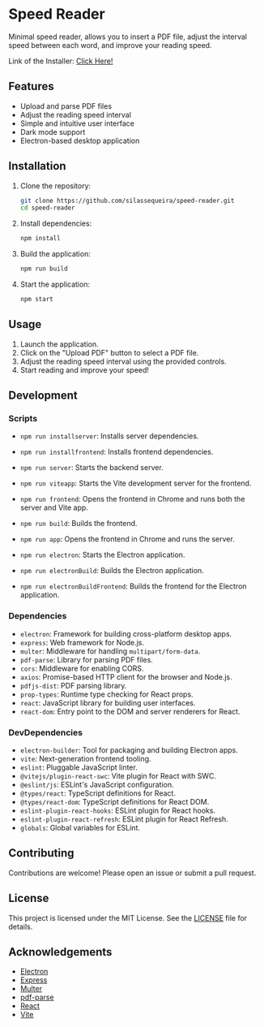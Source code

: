 # Speed Reader

Minimal speed reader, allows you to insert a PDF file, adjust the interval speed between each word, and improve your reading speed.

Link of the Installer: [Click Here!](https://drive.google.com/file/d/12-F0wheyQfAC_4Yj0op3nFSVMXT0HjYc/view?usp=sharing)

## Features

- Upload and parse PDF files
- Adjust the reading speed interval
- Simple and intuitive user interface
- Dark mode support
- Electron-based desktop application

## Installation

1. Clone the repository:

   ```sh
   git clone https://github.com/silassequeira/speed-reader.git
   cd speed-reader
   ```

2. Install dependencies:

   ```sh
   npm install
   ```

3. Build the application:

   ```sh
   npm run build
   ```

4. Start the application:
   ```sh
   npm start
   ```

## Usage

1. Launch the application.
2. Click on the "Upload PDF" button to select a PDF file.
3. Adjust the reading speed interval using the provided controls.
4. Start reading and improve your speed!

## Development

### Scripts

- `npm run installserver`: Installs server dependencies.
- `npm run installfrontend`: Installs frontend dependencies.
- `npm run server`: Starts the backend server.
- `npm run viteapp`: Starts the Vite development server for the frontend.
- `npm run frontend`: Opens the frontend in Chrome and runs both the server and Vite app.
- `npm run build`: Builds the frontend.
- `npm run app`: Opens the frontend in Chrome and runs the server.

- `npm run electron`: Starts the Electron application.
- `npm run electronBuild`: Builds the Electron application.
- `npm run electronBuildFrontend`: Builds the frontend for the Electron application.

### Dependencies

- `electron`: Framework for building cross-platform desktop apps.
- `express`: Web framework for Node.js.
- `multer`: Middleware for handling `multipart/form-data`.
- `pdf-parse`: Library for parsing PDF files.
- `cors`: Middleware for enabling CORS.
- `axios`: Promise-based HTTP client for the browser and Node.js.
- `pdfjs-dist`: PDF parsing library.
- `prop-types`: Runtime type checking for React props.
- `react`: JavaScript library for building user interfaces.
- `react-dom`: Entry point to the DOM and server renderers for React.

### DevDependencies

- `electron-builder`: Tool for packaging and building Electron apps.
- `vite`: Next-generation frontend tooling.
- `eslint`: Pluggable JavaScript linter.
- `@vitejs/plugin-react-swc`: Vite plugin for React with SWC.
- `@eslint/js`: ESLint's JavaScript configuration.
- `@types/react`: TypeScript definitions for React.
- `@types/react-dom`: TypeScript definitions for React DOM.
- `eslint-plugin-react-hooks`: ESLint plugin for React hooks.
- `eslint-plugin-react-refresh`: ESLint plugin for React Refresh.
- `globals`: Global variables for ESLint.

## Contributing

Contributions are welcome! Please open an issue or submit a pull request.

## License

This project is licensed under the MIT License. See the [LICENSE](LICENSE) file for details.

## Acknowledgements

- [Electron](https://www.electronjs.org/)
- [Express](https://expressjs.com/)
- [Multer](https://github.com/expressjs/multer)
- [pdf-parse](https://github.com/modesty/pdf-parse)
- [React](https://reactjs.org/)
- [Vite](https://vitejs.dev/)
